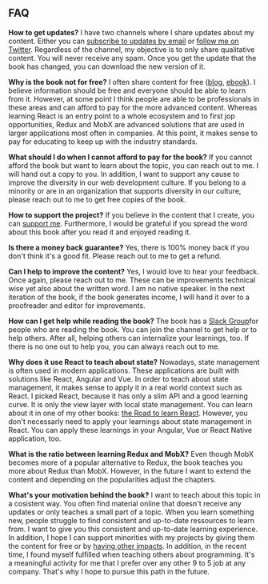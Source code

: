 ## FAQ

**How to get updates?** I have two channels where I share updates about my content. Either you can [subscribe to updates by email](https://www.getrevue.co/profile/rwieruch) or [follow me on Twitter](https://twitter.com/rwieruch). Regardless of the channel, my objective is to only share qualitative content. You will never receive any spam. Once you get the update that the book has changed, you can download the new version of it.

**Why is the book not for free?** I often share content for free ([blog](https://www.robinwieruch.de/), [ebook](https://www.robinwieruch.de/the-road-to-learn-react/)). I believe information should be free and everyone should be able to learn from it. However, at some point I think people are able to be professionals in these areas and can afford to pay for the more advanced content. Whereas learning React is an entry point to a whole ecosystem and to first jop opportunities, Redux and MobX are advanced solutions that are used in larger applications most often in companies. At this point, it makes sense to pay for educating to keep up with the industry standards.

**What should I do when I cannot afford to pay for the book?** If you cannot afford the book but want to learn about the topic, you can reach out to me. I will hand out a copy to you. In addition, I want to support any cause to improve the diversity in our web development culture. If you belong to a minority or are in an organization that supports diversity in our culture, please reach out to me to get free copies of the book.

**How to support the project?** If you believe in the content that I create, you can [support me](https://www.robinwieruch.de/about/). Furthermore, I would be grateful if you spread the word about this book after you read it and enjoyed reading it.

**Is there a money back guarantee?** Yes, there is 100% money back if you don't think it's a good fit. Please reach out to me to get a refund.

**Can I help to improve the content?** Yes, I would love to hear your feedback. Once again, please reach out to me. These can be improvements technical wise yet also about the written word. I am no native speaker. In the next iteration of the book, if the book generates income, I will hand it over to a proofreader and editor for improvements.

**How can I get help while reading the book?** The book has a [Slack Group](https://slack-the-road-to-learn-react.wieruch.com/)for people who are reading the book. You can join the channel to get help or to help others. After all, helping others can internalize your learnings, too. If there is no one out to help you, you can always reach out to me.

**Why does it use React to teach about state?** Nowadays, state management is often used in modern applications. These applications are built with solutions like React, Angular and Vue. In order to teach about state management, it makes sense to apply it in a real world context such as React. I picked React, because it has only a slim API and a good learning curve. It is only the view layer with local state management. You can learn about it in one of my other books: [the Road to learn React](https://www.robinwieruch.de/the-road-to-learn-react/). However, you don't necessarly need to apply your learnings about state management in React. You can apply these learnings in your Angular, Vue or React Native application, too.

**What is the ratio between learning Redux and MobX?** Even though MobX becomes more of a popular alternative to Redux, the book teaches you more about Redux than MobX. However, in the future I want to extend the content and depending on the popularities adjust the chapters.

**What's your motivation behind the book?** I want to teach about this topic in a cosistent way. You often find material online that doesn't receive any updates or only teaches a small part of a topic. When you learn something new, people struggle to find consistent and up-to-date ressources to learn from. I want to give you this consistent and up-to-date learning experience. In addition, I hope I can support minorities with my projects by giving them the content for free or by [having other impacts](https://www.robinwieruch.de/giving-back-by-learning-react/). In addition, in the recent time, I found myself fulfilled when teaching others about programming. It's a meaningful activity for me that I prefer over any other 9 to 5 job at any company. That's why I hope to pursue this path in the future.